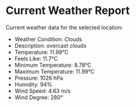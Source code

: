 # Current Weather Report
Current weather data for the selected location:
- Weather Condition: Clouds
- Description: overcast clouds
- Temperature: 11.99°C
- Feels Like: 11.7°C
- Minimum Temperature: 8.78°C
- Maximum Temperature: 11.99°C
- Pressure: 1026 hPa
- Humidity: 94%
- Wind Speed: 4.63 m/s
- Wind Degree: 280°
